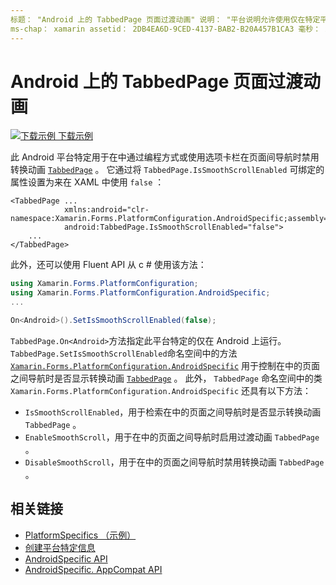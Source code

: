 ```yaml
---
标题： "Android 上的 TabbedPage 页面过渡动画" 说明： "平台说明允许使用仅在特定平台上可用的功能，而无需实现自定义呈现器或效果。 本文介绍如何使用 Android 平台特定的，以便在 TabbedPage 中的页面间导航时禁用过渡动画。
ms-chap： xamarin assetid： 2DB4EA6D-9CED-4137-BAB2-B20A457B1CA3 毫秒： xamarin 窗体作者： davidbritch 毫秒. 作者： dabritch 毫秒。日期：07/10/2018 非 loc： [ Xamarin.Forms ， Xamarin.Essentials ]
---
```


# <a name="tabbedpage-page-transition-animations-on-android"></a>Android 上的 TabbedPage 页面过渡动画

[![下载示例](~/media/shared/download.png) 下载示例](https://docs.microsoft.com/samples/xamarin/xamarin-forms-samples/userinterface-platformspecifics)

此 Android 平台特定用于在中通过编程方式或使用选项卡栏在页面间导航时禁用转换动画 [`TabbedPage`](xref:Xamarin.Forms.TabbedPage) 。 它通过将 `TabbedPage.IsSmoothScrollEnabled` 可绑定的属性设置为来在 XAML 中使用 `false` ：

```xaml
<TabbedPage ...
            xmlns:android="clr-namespace:Xamarin.Forms.PlatformConfiguration.AndroidSpecific;assembly=Xamarin.Forms.Core"
            android:TabbedPage.IsSmoothScrollEnabled="false">
    ...
</TabbedPage>
```

此外，还可以使用 Fluent API 从 c # 使用该方法：

```csharp
using Xamarin.Forms.PlatformConfiguration;
using Xamarin.Forms.PlatformConfiguration.AndroidSpecific;
...

On<Android>().SetIsSmoothScrollEnabled(false);
```

`TabbedPage.On<Android>`方法指定此平台特定的仅在 Android 上运行。 `TabbedPage.SetIsSmoothScrollEnabled`命名空间中的方法 [`Xamarin.Forms.PlatformConfiguration.AndroidSpecific`](xref:Xamarin.Forms.PlatformConfiguration.AndroidSpecific) 用于控制在中的页面之间导航时是否显示转换动画 [`TabbedPage`](xref:Xamarin.Forms.TabbedPage) 。 此外， `TabbedPage` 命名空间中的类 `Xamarin.Forms.PlatformConfiguration.AndroidSpecific` 还具有以下方法：

- `IsSmoothScrollEnabled`，用于检索在中的页面之间导航时是否显示转换动画 `TabbedPage` 。
- `EnableSmoothScroll`，用于在中的页面之间导航时启用过渡动画 `TabbedPage` 。
- `DisableSmoothScroll`，用于在中的页面之间导航时禁用转换动画 `TabbedPage` 。

## <a name="related-links"></a>相关链接

- [PlatformSpecifics （示例）](https://docs.microsoft.com/samples/xamarin/xamarin-forms-samples/userinterface-platformspecifics)
- [创建平台特定信息](~/xamarin-forms/platform/platform-specifics/index.md#creating-platform-specifics)
- [AndroidSpecific API](xref:Xamarin.Forms.PlatformConfiguration.AndroidSpecific)
- [AndroidSpecific. AppCompat API](xref:Xamarin.Forms.PlatformConfiguration.AndroidSpecific.AppCompat)
